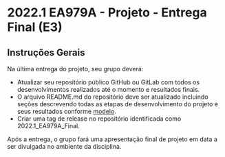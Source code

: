 # 2022.1 EA979A - Projeto - Entrega Final (E3)

## Instruções Gerais

Na última entrega do projeto, seu grupo deverá:

 - Atualizar seu repositório público GitHub ou GitLab com todos os desenvolvimentos realizados até o momento e resultados finais.
 - O arquivo README.md do repositório deve ser atualizado incluindo seções descrevendo todas as etapas de desenvolvimento do projeto e seus resultados conforme [modelo](https://github.com/pdpcosta/teaching-ea979/blob/main/templates/E3-template.md).
 - Criar uma tag de release no repositório identificada como 2022.1_EA979A_Final.

Após a entrega, o grupo fará uma apresentação final de projeto em data a ser divulgada no ambiente da disciplina.
